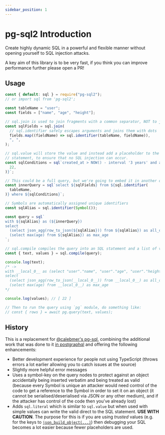 ```yaml
---
sidebar_position: 1
---
```


# pg-sql2 Introduction

Create highly dynamic SQL in a powerful and flexible manner without opening yourself to SQL injection attacks.

A key aim of this library is to be very fast, if you think you can improve performance further please open a PR!

## Usage

```js
const { default: sql } = require("pg-sql2");
// or import sql from 'pg-sql2';

const tableName = "user";
const fields = ["name", "age", "height"];

// sql.join is used to join fragments with a common separator, NOT to join tables!
const sqlFields = sql.join(
  // sql.identifier safely escapes arguments and joins them with dots
  fields.map((fieldName) => sql.identifier(tableName, fieldName)),
  ", ",
);

// sql.value will store the value and instead add a placeholder to the SQL
// statement, to ensure that no SQL injection can occur.
const sqlConditions = sql`created_at > NOW() - interval '3 years' and age > ${sql.value(
  22,
)}`;

// This could be a full query, but we're going to embed it in another query safely
const innerQuery = sql`select ${sqlFields} from ${sql.identifier(
  tableName,
)} where ${sqlConditions}`;

// Symbols are automatically assigned unique identifiers
const sqlAlias = sql.identifier(Symbol());

const query = sql`
with ${sqlAlias} as (${innerQuery})
select
  (select json_agg(row_to_json(${sqlAlias})) from ${sqlAlias}) as all_data,
  (select max(age) from ${sqlAlias}) as max_age
`;

// sql.compile compiles the query into an SQL statement and a list of values
const { text, values } = sql.compile(query);

console.log(text);
/* ->
with __local_0__ as (select "user"."name", "user"."age", "user"."height" from "user" where created_at > NOW() - interval '3 years' and age > $1)
select
  (select json_agg(row_to_json(__local_0__)) from __local_0__) as all_data,
  (select max(age) from __local_0__) as max_age
*/

console.log(values); // [ 22 ]

// Then to run the query using `pg` module, do something like:
// const { rows } = await pg.query(text, values);
```

## History

This is a replacement for [@calebmer's pg-sql](https://www.npmjs.com/package/pg-sql), combining the additional work that was done to it [in postgraphql](https://github.com/postgraphql/postgraphql/blob/9c36d7e9b9ad74e665de18964fd2554f9f639903/src/postgres/utils/sql.ts) and offering the following enhancements:

- Better development experience for people not using TypeScript (throws errors a lot earlier allowing you to catch issues at the source)
- Slightly more helpful error messages
- Uses a symbol-key on the query nodes to protect against an object accidentally being inserted verbatim and being treated as valid (because every Symbol is unique an attacker would need control of the code to get a reference to the Symbol in order to set it on an object (it cannot be serialised/deserialised via JSON or any other medium), and if the attacker has control of the code then you've already lost)
- Adds `sql.literal` which is similar to `sql.value` but when used with simple values can write the valid direct to the SQL statement. **USE WITH CAUTION**. The purpose for this is if you are using _trusted_ values (e.g. for the keys to [`json_build_object(...)`](https://www.postgresql.org/docs/9.6/static/functions-json.html)) then debugging your SQL becomes a lot easier because fewer placeholders are used.
